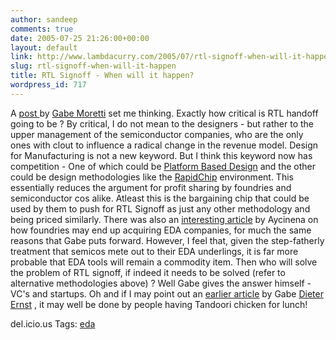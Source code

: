 ```yaml
---
author: sandeep
comments: true
date: 2005-07-25 21:26:00+00:00
layout: default
link: http://www.lambdacurry.com/2005/07/rtl-signoff-when-will-it-happen/
slug: rtl-signoff-when-will-it-happen
title: RTL Signoff - When will it happen?
wordpress_id: 717
---
```


A [post ](http://www.gabeoneda.com/node/23)by [Gabe Moretti](http://www.gabeoneda.com/) set me thinking. Exactly how critical is RTL handoff going to be ?  By critical, I do not mean to the designers - but rather to the upper management of the semiconductor companies, who are the only ones with clout to influence a radical change in the revenue model.
Design for Manufacturing is not a new keyword. But I think this keyword now has competition - One of which could be [Platform Based Design](http://www.mentor.com/products/embedded_software/platform_baseddesign/index.cfm) and the other could be design methodologies like the [RapidChip](http://www.soccentral.com/results.asp?catid=191&EntryID=14427) environment. This essentially reduces the argument for profit sharing by foundries and semiconductor cos alike. Atleast this is the bargaining chip that could be used by them to push for RTL Signoff as just any other methodology and being priced similarly.
There was also an [interesting article](http://www.aycinena.com/index2/index3/why%20tsmc%20should%20buy%20cadence.html) by Aycinena on how foundries may end up acquiring EDA companies, for much the same reasons that Gabe puts forward. However, I feel that, given the step-fatherly treatment that semicos mete out to their EDA underlings, it is far more probable that EDA tools will remain a commodity item.
Then who will solve the problem of RTL signoff, if indeed it needs to be solved (refer to alternative methodologies above) ? Well Gabe gives the answer himself - VC's and startups. Oh and if I may point out an [earlier article](http://www.gabeoneda.com/node/22) by Gabe  [Dieter Ernst](http://www.eastwestcenter.org/about-dy-detail.asp?staff_ID=141) , it may well be done by people having Tandoori chicken for lunch!




del.icio.us Tags:  [eda](http://del.icio.us/sss8ue/eda)
